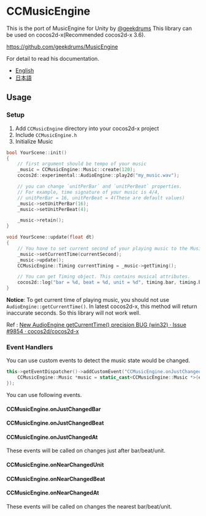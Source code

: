 # CCMusicEngine

This is the port of MusicEngine for Unity by [@geekdrums](https://github.com/geekdrums/)
This library can be used on cocos2d-x(Recommended cocos2d-x 3.6).

https://github.com/geekdrums/MusicEngine

For detail to read his documentation.

- [English](https://github.com/geekdrums/MusicEngine/blob/master/AboutMusicEngineEn.pdf)
- [日本語](https://github.com/geekdrums/MusicEngine/blob/master/AboutMusicEngine.pdf)

## Usage

### Setup

1. Add `CCMusicEngine` directory into your cocos2d-x project
2. Include `CCMusicEngine.h`
3. Initialize Music

```cpp
bool YourScene::init()
{
    // first argument should be tempo of your music
    _music = CCMusicEngine::Music::create(120);
    cocos2d::experimental::AudioEngine::play2d("my_music.wav");

    // you can change `unitPerBar` and `unitPerBeat` properties.
    // For example, time signature of your music is 4/4,
    // unitPerBar = 16, unitPerBeat = 4(These are default values)
    _music->setUnitPerBar(16);
    _music->setUnitPerBeat(4);

    _music->retain();
}

void YourScene::update(float dt) 
{
    // You have to set current second of your playing music to the Music instance manually.
    _music->setCurrentTime(currentSecond);
    _music->update();
    CCMusicEngine::Timing currentTiming = _music->getTiming();

    // You can get Timing object. This contains musical attributes.
    cocos2d::log("bar = %d, beat = %d, unit = %d", timing.bar, timing.beat, timing.unit);
}
```

**Notice**: To get current time of playing music, you should not use `AudioEngine::getCurrentTime()`.
In latest cocos2d-x, this method will return inaccurate seconds. So this library will not work well.

Ref : [New AudioEngine getCurrentTime() precision BUG (win32) · Issue #9854 · cocos2d/cocos2d-x](https://github.com/cocos2d/cocos2d-x/issues/9854)

### Event Handlers

You can use custom events to detect the music state would be changed.

```cpp
this->getEventDispatcher()->addCustomEvent("CCMusicEngine.onJustChangedBar", [](Event *event) {
    CCMusicEngine::Music *music = static_cast<CCMusicEngine::Music *>(event->getUserData());
});

```

You can use following events.

#### CCMusicEngine.onJustChangedBar
#### CCMusicEngine.onJustChangedBeat
#### CCMusicEngine.onJustChangedAt

These events will be called on changes just after bar/beat/unit.

#### CCMusicEngine.onNearChangedUnit
#### CCMusicEngine.onNearChangedBeat
#### CCMusicEngine.onNearChangedAt

These events will be called on changes the nearest bar/beat/unit.
